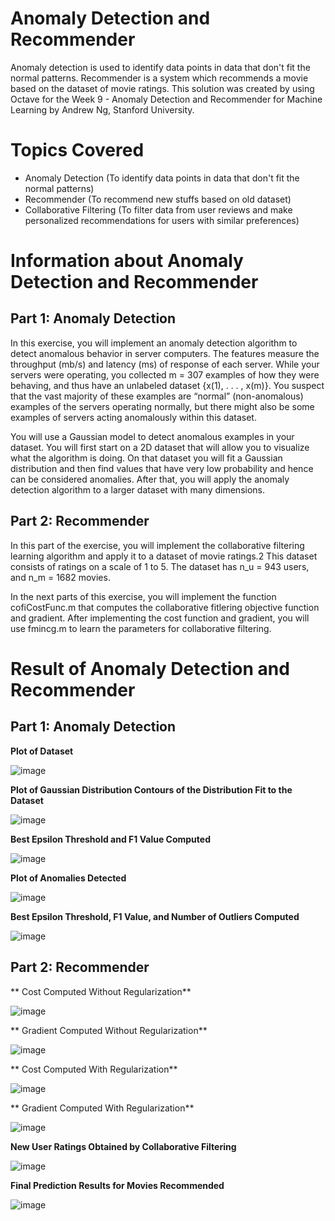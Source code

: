 # Anomaly Detection and Recommender
Anomaly detection is used to identify data points in data that don't fit the normal patterns. Recommender is a system which recommends a movie based on the dataset of movie ratings. This solution was created by using Octave for the Week 9 - Anomaly Detection and Recommender for Machine Learning by Andrew Ng, Stanford University. 

# Topics Covered 
- Anomaly Detection (To identify data points in data that don't fit the normal patterns)
- Recommender (To recommend new stuffs based on old dataset)
- Collaborative Filtering (To filter data from user reviews and make personalized recommendations for users with similar preferences) 

# Information about Anomaly Detection and Recommender
## Part 1: Anomaly Detection
In this exercise, you will implement an anomaly detection algorithm to detect anomalous behavior in server computers. The features measure the throughput (mb/s) and latency (ms) of response of each server. While your servers were operating, you collected m = 307 examples of how they were behaving, and thus have an unlabeled dataset {x(1), . . . , x(m)}. You suspect that the vast majority of these examples are “normal” (non-anomalous) examples of the servers operating normally, but there might also be some examples of servers acting anomalously within this dataset.

You will use a Gaussian model to detect anomalous examples in your dataset. You will first start on a 2D dataset that will allow you to visualize what the algorithm is doing. On that dataset you will fit a Gaussian distribution and then find values that have very low probability and hence can be considered anomalies. After that, you will apply the anomaly detection algorithm to a larger dataset with many dimensions.

## Part 2: Recommender 
In this part of the exercise, you will implement the collaborative filtering learning algorithm and apply it to a dataset of movie ratings.2 This dataset consists of ratings on a scale of 1 to 5. The dataset has n_u = 943 users, and n_m = 1682 movies.

In the next parts of this exercise, you will implement the function cofiCostFunc.m that computes the collaborative fitlering objective function and gradient. After implementing the cost function and gradient, you will use fmincg.m to learn the parameters for collaborative filtering.

# Result of Anomaly Detection and Recommender
## Part 1: Anomaly Detection
**Plot of Dataset**

![image](https://user-images.githubusercontent.com/95561298/185479192-fa190256-d852-4b5a-adef-58a8e253a690.png)

**Plot of Gaussian Distribution Contours of the Distribution Fit to the Dataset**

![image](https://user-images.githubusercontent.com/95561298/185479296-43c215fe-fa34-4b70-bdae-ff31bee71f2e.png)

**Best Epsilon Threshold and F1 Value Computed**

![image](https://user-images.githubusercontent.com/95561298/185479441-71448246-66bd-4b10-a556-8370d9851cee.png)

**Plot of Anomalies Detected**

![image](https://user-images.githubusercontent.com/95561298/185479649-7bf55b0b-b85b-4660-9fbd-ac5941cee91c.png)

**Best Epsilon Threshold, F1 Value, and Number of Outliers Computed**

![image](https://user-images.githubusercontent.com/95561298/185479951-f5678780-83ed-4c7d-bc46-192aa280ef18.png)

## Part 2: Recommender 
** Cost Computed Without Regularization**

![image](https://user-images.githubusercontent.com/95561298/185480342-4aa2af7d-437c-4924-85dc-8f9ad9262264.png)

** Gradient Computed Without Regularization**

![image](https://user-images.githubusercontent.com/95561298/185480421-8921428f-ecd4-431b-9757-b32e092ae664.png)

** Cost Computed With Regularization**

![image](https://user-images.githubusercontent.com/95561298/185480531-288d2a82-f6bc-48e6-bda5-ba98000ecbbd.png)

** Gradient Computed With Regularization**

![image](https://user-images.githubusercontent.com/95561298/185480659-d92bd8e7-660c-4551-8133-d7289bbbefc5.png)

**New User Ratings Obtained by Collaborative Filtering**

![image](https://user-images.githubusercontent.com/95561298/185481037-535393bf-3b27-482f-a1b8-57b237a6c865.png)

**Final Prediction Results for Movies Recommended**

![image](https://user-images.githubusercontent.com/95561298/185481358-8ec974f8-a487-41c9-9283-ee655e9f46f8.png)


